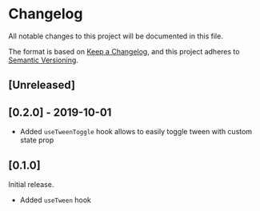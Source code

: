 # Changelog

All notable changes to this project will be documented in this file.

The format is based on [Keep a Changelog](https://keepachangelog.com/en/1.0.0/),
and this project adheres to [Semantic Versioning](https://semver.org/spec/v2.0.0.html).

## [Unreleased]

## [0.2.0] - 2019-10-01

- Added `useTweenToggle` hook allows to easily toggle tween with custom state prop

## [0.1.0]

Initial release.

- Added `useTween` hook
